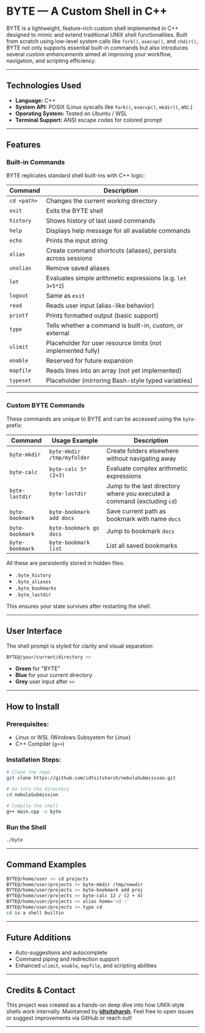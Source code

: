 # BYTE — A Custom Shell in C++
BYTE is a lightweight, feature-rich custom shell implemented in C++ designed to mimic and extend traditional UNIX shell functionalities. Built from scratch using low-level system calls like `fork()`, `execvp()`, and `chdir()`, BYTE not only supports essential built-in commands but also introduces several *custom enhancements* aimed at improving your workflow, navigation, and scripting efficiency.

---

## Technologies Used

- **Language:** C++
- **System API:** POSIX (Linux syscalls like `fork()`, `execvp()`, `mkdir()`, etc.)
- **Operating System:** Tested on Ubuntu / WSL
- **Terminal Support:** ANSI escape codes for colored prompt

---

## Features

### Built-in Commands

BYTE replicates standard shell built-ins with C++ logic:

| Command      | Description                                                   |
|--------------|---------------------------------------------------------------|
| `cd <path>`  | Changes the current working directory                         |
| `exit`       | Exits the BYTE shell                                          |
| `history`    | Shows history of last used commands                           |
| `help`       | Displays help message for all available commands              |
| `echo`       | Prints the input string                                       |
| `alias`      | Create command shortcuts (aliases), persists across sessions  |
| `unalias`    | Remove saved aliases                                          |
| `let`        | Evaluates simple arithmetic expressions (e.g. `let 3+5*2`)    |
| `logout`     | Same as `exit`                                                |
| `read`       | Reads user input (alias-like behavior)                        |
| `printf`     | Prints formatted output (basic support)                       |
| `type`       | Tells whether a command is built-in, custom, or external      |
| `ulimit`     | Placeholder for user resource limits (not implemented fully)  |
| `enable`     | Reserved for future expansion                                 |
| `mapfile`    | Reads lines into an array (not yet implemented)              |
| `typeset`    | Placeholder (mirroring Bash-style typed variables)            |

---

### Custom BYTE Commands

These commands are unique to BYTE and can be accessed using the `byte-` prefix:

| Command                | Usage Example                       | Description                                                                            |
|------------------------|-------------------------------------|----------------------------------------------------------------------------------------|
| `byte-mkdir`           | `byte-mkdir /tmp/myfolder`          | Create folders elsewhere without navigating away                                      |
| `byte-calc`            | `byte-calc 5*(2+3)`                 | Evaluate complex arithmetic expressions                                               |
| `byte-lastdir`         | `byte-lastdir`                      | Jump to the last directory where you executed a command (excluding `cd`)             |
| `byte-bookmark`        | `byte-bookmark add docs`            | Save current path as bookmark with name `docs`                                       |
| `byte-bookmark`        | `byte-bookmark go docs`             | Jump to bookmark `docs`                                                               |
| `byte-bookmark`        | `byte-bookmark list`                | List all saved bookmarks                                                              |

All these are persistently stored in hidden files:
- `.byte_history`
- `.byte_aliases`
- `.byte_bookmarks`
- `.byte_lastdir`

This ensures your state survives after restarting the shell.

---

## User Interface

The shell prompt is styled for clarity and visual separation:

```bash
BYTE@/your/current/directory >>
````

* **Green** for "BYTE"
* **Blue** for your current directory
* **Grey** user input after `>>`

---

## How to Install

### Prerequisites:

* Linux or WSL (Windows Subsystem for Linux)
* C++ Compiler (`g++`)

### Installation Steps:

```bash
# Clone the repo
git clone https://github.com/idtsitsharsh/nebulaSubmission.git

# Go into the directory
cd nebulaSubmission

# Compile the shell
g++ main.cpp -o byte
```

### Run the Shell

```bash
./byte
```

---

## Command Examples

```bash
BYTE@/home/user >> cd projects
BYTE@/home/user/projects >> byte-mkdir /tmp/newdir
BYTE@/home/user/projects >> byte-bookmark add proj
BYTE@/home/user/projects >> byte-calc 12 / (2 + 4)
BYTE@/home/user/projects >> alias home='cd ~'
BYTE@/home/user/projects >> type cd
cd is a shell builtin
```

---

## Future Additions

* Auto-suggestions and autocomplete
* Command piping and redirection support
* Enhanced `ulimit`, `enable`, `mapfile`, and scripting abilities

---

## Credits & Contact

This project was created as a hands-on deep dive into how UNIX-style shells work internally.
Maintained by **[idtsitsharsh](https://github.com/idtsitsharsh)**.
Feel free to open issues or suggest improvements via GitHub or reach out!

---
